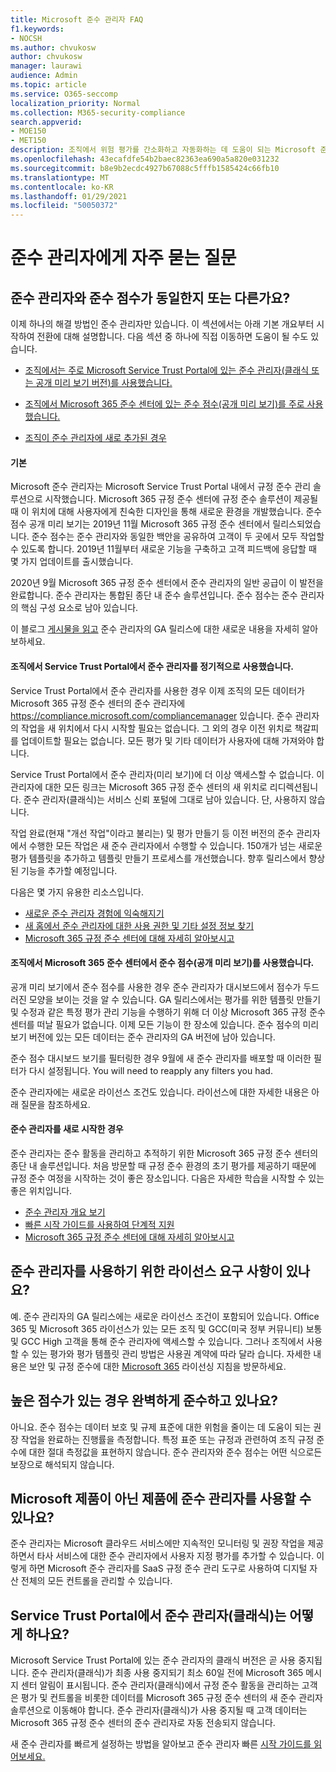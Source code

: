 ```yaml
---
title: Microsoft 준수 관리자 FAQ
f1.keywords:
- NOCSH
ms.author: chvukosw
author: chvukosw
manager: laurawi
audience: Admin
ms.topic: article
ms.service: O365-seccomp
localization_priority: Normal
ms.collection: M365-security-compliance
search.appverid:
- MOE150
- MET150
description: 조직에서 위험 평가를 간소화하고 자동화하는 데 도움이 되는 Microsoft 준수 관리자에 대한 질문과 대답을 찾아보는 것이 도움이 됩니다.
ms.openlocfilehash: 43ecafdfe54b2baec82363ea690a5a820e031232
ms.sourcegitcommit: b8e9b2ecdc4927b67088c5fffb1585424c66fb10
ms.translationtype: MT
ms.contentlocale: ko-KR
ms.lasthandoff: 01/29/2021
ms.locfileid: "50050372"
---
```

# <a name="compliance-manager-frequently-asked-questions"></a>준수 관리자에게 자주 묻는 질문

## <a name="is-compliance-manager-and-compliance-score-the-same-thing-or-are-they-different"></a>준수 관리자와 준수 점수가 동일한지 또는 다른가요?

이제 하나의 해결 방법인 준수 관리자만 있습니다. 이 섹션에서는 아래 기본 개요부터 시작하여 전환에 대해 설명합니다. 다음 섹션 중 하나에 직접 이동하면 도움이 될 수도 있습니다.

- [조직에서는 주로 Microsoft Service Trust Portal에 있는 준수 관리자(클래식 또는 공개 미리 보기 버전)를 사용했습니다.](#your-organization-regularly-used-compliance-manager-in-the-service-trust-portal)

- [조직에서 Microsoft 365 준수 센터에 있는 준수 점수(공개 미리 보기)를 주로 사용했습니다.](#your-organization-used-compliance-score-public-preview-in-the-microsoft-365-compliance-center)

- [조직이 준수 관리자에 새로 추가된 경우](#youre-new-to-compliance-manager
)
#### <a name="the-basics"></a>기본

Microsoft 준수 관리자는 Microsoft Service Trust Portal 내에서 규정 준수 관리 솔루션으로 시작했습니다.  Microsoft 365 규정 준수 센터에 규정 준수 솔루션이 제공될 때 이 위치에 대해 사용자에게 친숙한 디자인을 통해 새로운 환경을 개발했습니다. 준수 점수 공개 미리 보기는 2019년 11월 Microsoft 365 규정 준수 센터에서 릴리스되었습니다. 준수 점수는 준수 관리자와 동일한 백안을 공유하여 고객이 두 곳에서 모두 작업할 수 있도록 합니다. 2019년 11월부터 새로운 기능을 구축하고 고객 피드백에 응답할 때 몇 가지 업데이트를 출시했습니다.

2020년 9월 Microsoft 365 규정 준수 센터에서 준수 관리자의 일반 공급이 이 발전을 완료합니다. 준수 관리자는 통합된 종단 내 준수 솔루션입니다. 준수 점수는 준수 관리자의 핵심 구성 요소로 남아 있습니다.

이 블로그 [게시물을 읽고](https://aka.ms/compliancemanager/GAblog) 준수 관리자의 GA 릴리스에 대한 새로운 내용을 자세히 알아보하세요.

#### <a name="your-organization-regularly-used-compliance-manager-in-the-service-trust-portal"></a>조직에서 Service Trust Portal에서 준수 관리자를 정기적으로 사용했습니다.

Service Trust Portal에서 준수 관리자를 사용한 경우 이제 조직의 모든 데이터가 Microsoft 365 규정 준수 센터의 준수 관리자에 https://compliance.microsoft.com/compliancemanager 있습니다. 준수 관리자의 작업을 새 위치에서 다시 시작할 필요는 없습니다. 그 외의 경우 이전 위치로 책갈피를 업데이트할 필요는 없습니다. 모든 평가 및 기타 데이터가 사용자에 대해 가져와야 합니다.

Service Trust Portal에서 준수 관리자(미리 보기)에 더 이상 액세스할 수 없습니다. 이 관리자에 대한 모든 링크는 Microsoft 365 규정 준수 센터의 새 위치로 리디렉션됩니다. 준수 관리자(클래식)는 서비스 신뢰 포털에 그대로 남아 있습니다. 단, 사용하지 않습니다.

작업 완료(현재 "개선 작업"이라고 불리는) 및 평가 만들기 등 이전 버전의 준수 관리자에서 수행한 모든 작업은 새 준수 관리자에서 수행할 수 있습니다. 150개가 넘는 새로운 평가 템플릿을 추가하고 템플릿 만들기 프로세스를 개선했습니다. 향후 릴리스에서 향상된 기능을 추가할 예정입니다.

다음은 몇 가지 유용한 리소스입니다.

- [새로운 준수 관리자 경험에 익숙해지기](compliance-manager-setup.md#understand-the-compliance-manager-dashboard)
- [새 홈에서 준수 관리자에 대한 사용 권한 및 기타 설정 정보 찾기](compliance-manager-setup.md#who-can-access-compliance-manager)
- [Microsoft 365 규정 준수 센터에 대해 자세히 알아보시고](microsoft-365-compliance-center.md)

#### <a name="your-organization-used-compliance-score-public-preview-in-the-microsoft-365-compliance-center"></a>조직에서 Microsoft 365 준수 센터에서 준수 점수(공개 미리 보기)를 사용했습니다.

공개 미리 보기에서 준수 점수를 사용한 경우 준수 관리자가 대시보드에서 점수가 두드러진 모양을 보이는 것을 알 수 있습니다. GA 릴리스에서는 평가를 위한 템플릿 만들기 및 수정과 같은 특정 평가 관리 기능을 수행하기 위해 더 이상 Microsoft 365 규정 준수 센터를 떠날 필요가 없습니다. 이제 모든 기능이 한 장소에 있습니다. 준수 점수의 미리 보기 버전에 있는 모든 데이터는 준수 관리자의 GA 버전에 남아 있습니다.

준수 점수 대시보드 보기를 필터링한 경우 9월에 새 준수 관리자를 배포할 때 이러한 필터가 다시 설정됩니다. You will need to reapply any filters you had.

준수 관리자에는 새로운 라이선스 조건도 있습니다. 라이선스에 대한 자세한 내용은 아래 질문을 참조하세요.

#### <a name="youre-new-to-compliance-manager"></a>준수 관리자를 새로 시작한 경우

준수 관리자는 준수 활동을 관리하고 추적하기 위한 Microsoft 365 규정 준수 센터의 종단 내 솔루션입니다. 처음 방문할 때 규정 준수 환경의 초기 평가를 제공하기 때문에 규정 준수 여정을 시작하는 것이 좋은 장소입니다. 다음은 자세한 학습을 시작할 수 있는 좋은 위치입니다.

- [준수 관리자 개요 보기](compliance-manager.md)
- [빠른 시작 가이드를 사용하여 단계적 지원](compliance-manager-quickstart.md)
- [Microsoft 365 규정 준수 센터에 대해 자세히 알아보시고](microsoft-365-compliance-center.md)

## <a name="are-there-licensing-requirements-for-using-compliance-manager"></a>준수 관리자를 사용하기 위한 라이선스 요구 사항이 있나요?

예. 준수 관리자의 GA 릴리스에는 새로운 라이선스 조건이 포함되어 있습니다. Office 365 및 Microsoft 365 라이선스가 있는 모든 조직 및 GCC(미국 정부 커뮤니티) 보통 및 GCC High 고객을 통해 준수 관리자에 액세스할 수 있습니다. 그러나 조직에서 사용할 수 있는 평가와 평가 템플릿 관리 방법은 사용권 계약에 따라 달라 습니다. 자세한 내용은 보안 및 규정 준수에 대한 [Microsoft 365](https://go.microsoft.com/fwlink/?linkid=2132371) 라이선싱 지침을 방문하세요.

## <a name="if-i-have-a-high-score-does-it-mean-im-fully-compliant"></a>높은 점수가 있는 경우 완벽하게 준수하고 있나요?

아니요. 준수 점수는 데이터 보호 및 규제 표준에 대한 위험을 줄이는 데 도움이 되는 권장 작업을 완료하는 진행률을 측정합니다. 특정 표준 또는 규정과 관련하여 조직 규정 준수에 대한 절대 측정값을 표현하지 않습니다. 준수 관리자와 준수 점수는 어떤 식으로든 보장으로 해석되지 않습니다.

## <a name="can-i-use-compliance-manager-for-non-microsoft-products"></a>Microsoft 제품이 아닌 제품에 준수 관리자를 사용할 수 있나요?

준수 관리자는 Microsoft 클라우드 서비스에만 지속적인 모니터링 및 권장 작업을 제공하면서 타사 서비스에 대한 준수 관리자에서 사용자 지정 평가를 추가할 수 있습니다. 이렇게 하면 Microsoft 준수 관리자를 SaaS 규정 준수 관리 도구로 사용하여 디지털 자산 전체의 모든 컨트롤을 관리할 수 있습니다.

## <a name="whats-happening-to-compliance-manager-classic-in-the-service-trust-portal"></a>Service Trust Portal에서 준수 관리자(클래식)는 어떻게 하나요?

Microsoft Service Trust Portal에 있는 준수 관리자의 클래식 버전은 곧 사용 중지됩니다. 준수 관리자(클래식)가 최종 사용 중지되기 최소 60일 전에 Microsoft 365 메시지 센터 알림이 표시됩니다. 준수 관리자(클래식)에서 규정 준수 활동을 관리하는 고객은 평가 및 컨트롤을 비롯한 데이터를 Microsoft 365 규정 준수 센터의 새 준수 관리자 솔루션으로 이동해야 합니다. 준수 관리자(클래식)가 사용 중지될 때 고객 데이터는 Microsoft 365 규정 준수 센터의 준수 관리자로 자동 전송되지 않습니다.

새 준수 관리자를 빠르게 설정하는 방법을 알아보고 준수 관리자 빠른 [시작 가이드를 읽어보세요.](compliance-manager-quickstart.md)